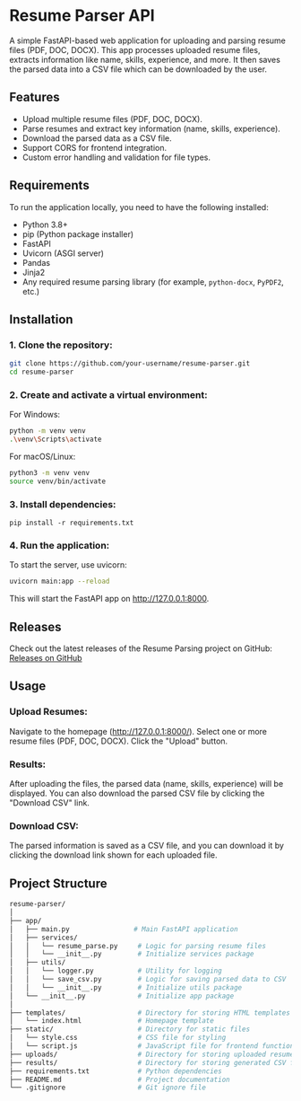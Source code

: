 # Resume Parser API

A simple FastAPI-based web application for uploading and parsing resume files (PDF, DOC, DOCX). This app processes uploaded resume files, extracts information like name, skills, experience, and more. It then saves the parsed data into a CSV file which can be downloaded by the user.

## Features
- Upload multiple resume files (PDF, DOC, DOCX).
- Parse resumes and extract key information (name, skills, experience).
- Download the parsed data as a CSV file.
- Support CORS for frontend integration.
- Custom error handling and validation for file types.

## Requirements

To run the application locally, you need to have the following installed:

- Python 3.8+
- pip (Python package installer)
- FastAPI
- Uvicorn (ASGI server)
- Pandas
- Jinja2
- Any required resume parsing library (for example, `python-docx`, `PyPDF2`, etc.)

## Installation

### 1. Clone the repository:

```bash
git clone https://github.com/your-username/resume-parser.git
cd resume-parser
```
### 2. Create and activate a virtual environment:
For Windows:
```bash
python -m venv venv
.\venv\Scripts\activate
```

For macOS/Linux:
```bash
python3 -m venv venv
source venv/bin/activate
```

### 3. Install dependencies:
```bashbash
pip install -r requirements.txt
```
### 4. Run the application:
To start the server, use uvicorn:
```bash
uvicorn main:app --reload
```

This will start the FastAPI app on http://127.0.0.1:8000.

## Releases
Check out the latest releases of the Resume Parsing project on GitHub:
[Releases on GitHub](https://github.com/givoxxs/resume_parse_project/releases)

## Usage
### Upload Resumes:
Navigate to the homepage (http://127.0.0.1:8000/).
Select one or more resume files (PDF, DOC, DOCX).
Click the "Upload" button.
### Results:
After uploading the files, the parsed data (name, skills, experience) will be displayed.
You can also download the parsed CSV file by clicking the "Download CSV" link.
### Download CSV:
The parsed information is saved as a CSV file, and you can download it by clicking the download link shown for each uploaded file.

## Project Structure
```graphql
resume-parser/
│
├── app/
│   ├── main.py                # Main FastAPI application
│   ├── services/
│   │   └── resume_parse.py     # Logic for parsing resume files
│   │   └── __init__.py         # Initialize services package
│   ├── utils/
│   │   └── logger.py           # Utility for logging
│   │   └── save_csv.py         # Logic for saving parsed data to CSV
│   │   └── __init__.py         # Initialize utils package
│   └── __init__.py             # Initialize app package
│
├── templates/                  # Directory for storing HTML templates
│   └── index.html              # Homepage template
├── static/                     # Directory for static files
│   └── style.css               # CSS file for styling
│   └── script.js               # JavaScript file for frontend functionality
├── uploads/                    # Directory for storing uploaded resume files
├── results/                    # Directory for storing generated CSV files
├── requirements.txt            # Python dependencies
├── README.md                   # Project documentation
└── .gitignore                  # Git ignore file
```